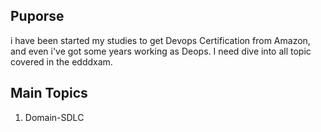 ## Puporse


i have been started my studies to get  Devops Certification from Amazon, and even i've got some years working as Deops. I need dive into all topic covered in the edddxam.


## Main Topics

1. Domain-SDLC